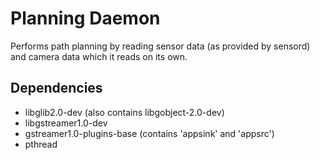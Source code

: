 # Planning Daemon
Performs path planning by reading sensor data (as provided by sensord) and camera data which it
reads on its own.

## Dependencies
- libglib2.0-dev (also contains libgobject-2.0-dev)
- libgstreamer1.0-dev
- gstreamer1.0-plugins-base (contains 'appsink' and 'appsrc')
- pthread
